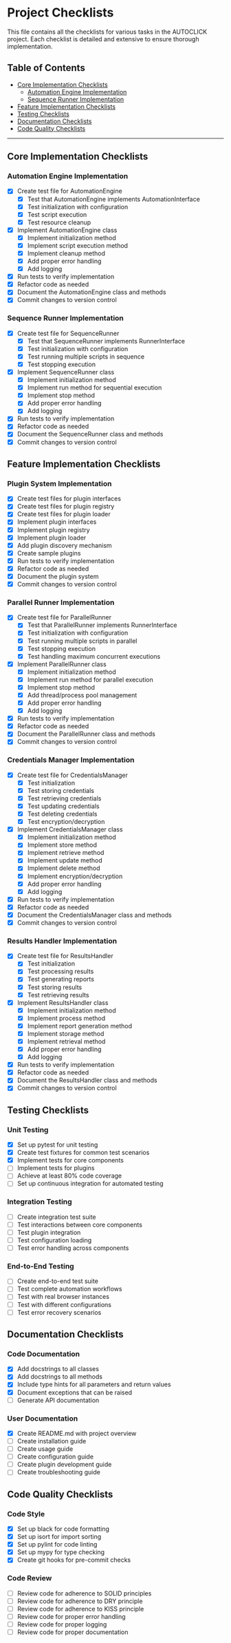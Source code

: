 # Project Checklists

This file contains all the checklists for various tasks in the AUTOCLICK project. Each checklist is detailed and extensive to ensure thorough implementation.

## Table of Contents

- [Core Implementation Checklists](#core-implementation-checklists)
  - [Automation Engine Implementation](#automation-engine-implementation)
  - [Sequence Runner Implementation](#sequence-runner-implementation)
- [Feature Implementation Checklists](#feature-implementation-checklists)
- [Testing Checklists](#testing-checklists)
- [Documentation Checklists](#documentation-checklists)
- [Code Quality Checklists](#code-quality-checklists)

---

## Core Implementation Checklists

### Automation Engine Implementation

- [x] Create test file for AutomationEngine
  - [x] Test that AutomationEngine implements AutomationInterface
  - [x] Test initialization with configuration
  - [x] Test script execution
  - [x] Test resource cleanup
- [x] Implement AutomationEngine class
  - [x] Implement initialization method
  - [x] Implement script execution method
  - [x] Implement cleanup method
  - [x] Add proper error handling
  - [x] Add logging
- [x] Run tests to verify implementation
- [x] Refactor code as needed
- [x] Document the AutomationEngine class and methods
- [x] Commit changes to version control

### Sequence Runner Implementation

- [x] Create test file for SequenceRunner
  - [x] Test that SequenceRunner implements RunnerInterface
  - [x] Test initialization with configuration
  - [x] Test running multiple scripts in sequence
  - [x] Test stopping execution
- [x] Implement SequenceRunner class
  - [x] Implement initialization method
  - [x] Implement run method for sequential execution
  - [x] Implement stop method
  - [x] Add proper error handling
  - [x] Add logging
- [x] Run tests to verify implementation
- [x] Refactor code as needed
- [x] Document the SequenceRunner class and methods
- [x] Commit changes to version control

## Feature Implementation Checklists

### Plugin System Implementation

- [x] Create test files for plugin interfaces
- [x] Create test files for plugin registry
- [x] Create test files for plugin loader
- [x] Implement plugin interfaces
- [x] Implement plugin registry
- [x] Implement plugin loader
- [x] Add plugin discovery mechanism
- [x] Create sample plugins
- [x] Run tests to verify implementation
- [x] Refactor code as needed
- [x] Document the plugin system
- [x] Commit changes to version control

### Parallel Runner Implementation

- [x] Create test file for ParallelRunner
  - [x] Test that ParallelRunner implements RunnerInterface
  - [x] Test initialization with configuration
  - [x] Test running multiple scripts in parallel
  - [x] Test stopping execution
  - [x] Test handling maximum concurrent executions
- [x] Implement ParallelRunner class
  - [x] Implement initialization method
  - [x] Implement run method for parallel execution
  - [x] Implement stop method
  - [x] Add thread/process pool management
  - [x] Add proper error handling
  - [x] Add logging
- [x] Run tests to verify implementation
- [x] Refactor code as needed
- [x] Document the ParallelRunner class and methods
- [x] Commit changes to version control

### Credentials Manager Implementation

- [x] Create test file for CredentialsManager
  - [x] Test initialization
  - [x] Test storing credentials
  - [x] Test retrieving credentials
  - [x] Test updating credentials
  - [x] Test deleting credentials
  - [x] Test encryption/decryption
- [x] Implement CredentialsManager class
  - [x] Implement initialization method
  - [x] Implement store method
  - [x] Implement retrieve method
  - [x] Implement update method
  - [x] Implement delete method
  - [x] Implement encryption/decryption
  - [x] Add proper error handling
  - [x] Add logging
- [x] Run tests to verify implementation
- [x] Refactor code as needed
- [x] Document the CredentialsManager class and methods
- [x] Commit changes to version control

### Results Handler Implementation

- [x] Create test file for ResultsHandler
  - [x] Test initialization
  - [x] Test processing results
  - [x] Test generating reports
  - [x] Test storing results
  - [x] Test retrieving results
- [x] Implement ResultsHandler class
  - [x] Implement initialization method
  - [x] Implement process method
  - [x] Implement report generation method
  - [x] Implement storage method
  - [x] Implement retrieval method
  - [x] Add proper error handling
  - [x] Add logging
- [x] Run tests to verify implementation
- [x] Refactor code as needed
- [x] Document the ResultsHandler class and methods
- [x] Commit changes to version control

## Testing Checklists

### Unit Testing

- [x] Set up pytest for unit testing
- [x] Create test fixtures for common test scenarios
- [x] Implement tests for core components
- [ ] Implement tests for plugins
- [ ] Achieve at least 80% code coverage
- [ ] Set up continuous integration for automated testing

### Integration Testing

- [ ] Create integration test suite
- [ ] Test interactions between core components
- [ ] Test plugin integration
- [ ] Test configuration loading
- [ ] Test error handling across components

### End-to-End Testing

- [ ] Create end-to-end test suite
- [ ] Test complete automation workflows
- [ ] Test with real browser instances
- [ ] Test with different configurations
- [ ] Test error recovery scenarios

## Documentation Checklists

### Code Documentation

- [x] Add docstrings to all classes
- [x] Add docstrings to all methods
- [x] Include type hints for all parameters and return values
- [x] Document exceptions that can be raised
- [ ] Generate API documentation

### User Documentation

- [x] Create README.md with project overview
- [ ] Create installation guide
- [ ] Create usage guide
- [ ] Create configuration guide
- [ ] Create plugin development guide
- [ ] Create troubleshooting guide

## Code Quality Checklists

### Code Style

- [x] Set up black for code formatting
- [x] Set up isort for import sorting
- [x] Set up pylint for code linting
- [x] Set up mypy for type checking
- [x] Create git hooks for pre-commit checks

### Code Review

- [ ] Review code for adherence to SOLID principles
- [ ] Review code for adherence to DRY principle
- [ ] Review code for adherence to KISS principle
- [ ] Review code for proper error handling
- [ ] Review code for proper logging
- [ ] Review code for proper documentation
